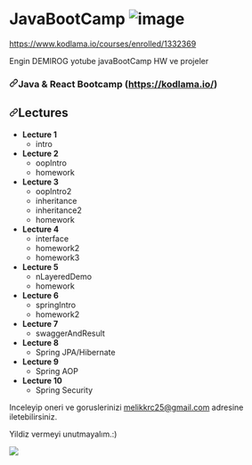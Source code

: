 # JavaBootCamp   ![image](https://user-images.githubusercontent.com/61596919/117068509-0b095e00-ad34-11eb-81d7-30c9dc3a4c50.png)

https://www.kodlama.io/courses/enrolled/1332369

Engin DEMIROG yotube javaBootCamp HW ve projeler

<article class="markdown-body entry-content container-lg" itemprop="text"><h3><a id="user-content-java--react-bootcamp-httpskodlamaio" class="anchor" aria-hidden="true" href="#java--react-bootcamp-httpskodlamaio"><svg class="octicon octicon-link" viewBox="0 0 16 16" version="1.1" width="16" height="16" aria-hidden="true"><path fill-rule="evenodd" d="M7.775 3.275a.75.75 0 001.06 1.06l1.25-1.25a2 2 0 112.83 2.83l-2.5 2.5a2 2 0 01-2.83 0 .75.75 0 00-1.06 1.06 3.5 3.5 0 004.95 0l2.5-2.5a3.5 3.5 0 00-4.95-4.95l-1.25 1.25zm-4.69 9.64a2 2 0 010-2.83l2.5-2.5a2 2 0 012.83 0 .75.75 0 001.06-1.06 3.5 3.5 0 00-4.95 0l-2.5 2.5a3.5 3.5 0 004.95 4.95l1.25-1.25a.75.75 0 00-1.06-1.06l-1.25 1.25a2 2 0 01-2.83 0z"></path></svg></a>Java &amp; React Bootcamp (<a href="https://kodlama.io/" rel="nofollow">https://kodlama.io/</a>)</h3>
<h2><a id="user-content-lectures" class="anchor" aria-hidden="true" href="#lectures"><svg class="octicon octicon-link" viewBox="0 0 16 16" version="1.1" width="16" height="16" aria-hidden="true"><path fill-rule="evenodd" d="M7.775 3.275a.75.75 0 001.06 1.06l1.25-1.25a2 2 0 112.83 2.83l-2.5 2.5a2 2 0 01-2.83 0 .75.75 0 00-1.06 1.06 3.5 3.5 0 004.95 0l2.5-2.5a3.5 3.5 0 00-4.95-4.95l-1.25 1.25zm-4.69 9.64a2 2 0 010-2.83l2.5-2.5a2 2 0 012.83 0 .75.75 0 001.06-1.06 3.5 3.5 0 00-4.95 0l-2.5 2.5a3.5 3.5 0 004.95 4.95l1.25-1.25a.75.75 0 00-1.06-1.06l-1.25 1.25a2 2 0 01-2.83 0z"></path></svg></a>Lectures</h2>
<ul>
<li><strong>Lecture 1</strong>
<ul>
<li><a<em>intro</em></a></li>
</ul>
<ul>
</ul>
</li>
<li><strong>Lecture 2</strong>
<ul>
<li><a<em>oopIntro</em></a></li>
<li><a<em>homework</em></a></li>
</ul>
</li>
<li><strong>Lecture 3</strong>
<ul>
<li><a<em>oopIntro2</em></a></li>
<li><a<em>inheritance</em></a></li>
<li><a<em>inheritance2</em></a></li>
<li><a<em>homework</em></a></li>
</ul>
</li>
<li><strong>Lecture 4</strong>
<ul>
<li><a<em>interface</em></a></li>
<li><a<em>homework2</em></a></li>
<li><a<em>homework3</em></a></li>
</ul>
</li>
<li><strong>Lecture 5</strong>
<ul>
<li><a<em>nLayeredDemo</em></a></li>
<li><a<em>homework</em></a></li>
</ul>
</li>
<li><strong>Lecture 6</strong>
<ul>
<li><a<em>springIntro</em></a></li>
<li><a<em>homework2</em></a></li>
</ul>
</li>
<li><strong>Lecture 7</strong>
<ul>
<li>swaggerAndResult</li>
</ul>
</li>
<li><strong>Lecture 8</strong>
<ul>
<li><a<em>Spring JPA/Hibernate</em></a></li>
</ul>
</li>
<li><strong>Lecture 9</strong>
<ul>
<li><a<em>Spring AOP</em></a></li>
</ul>
</li>
<li><strong>Lecture 10</strong>
<ul>
<li><a<em>Spring Security</em></a></li>
</ul>
</li>
</article>

Inceleyip oneri ve goruslerinizi melikkrc25@gmail.com adresine iletebilirsiniz.

Yildiz vermeyi unutmayalım.:) 

<a href="https://www.kodlama.io/courses/enrolled/1332369">
<img src="https://user-images.githubusercontent.com/61596919/117069343-08f3cf00-ad35-11eb-8863-c67b1f0f5760.png"></a>


